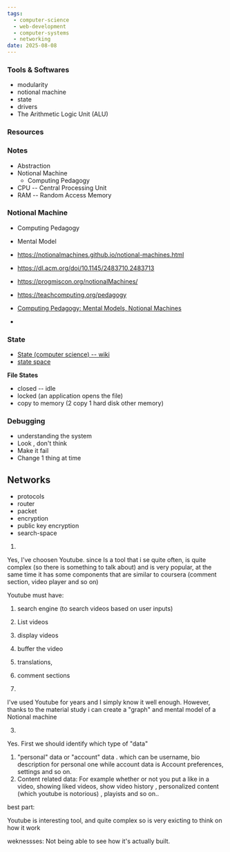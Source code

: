 ```yaml
---
tags:
  - computer-science
  - web-development
  - computer-systems
  - networking
date: 2025-08-08
---
```

### Tools & Softwares


* modularity
* notional machine
* state
* drivers
* The Arithmetic Logic Unit (ALU)
### Resources



### Notes

* Abstraction
* Notional Machine
	* Computing Pedagogy
* CPU -- Central Processing Unit
* RAM -- Random Access Memory


### Notional Machine

* Computing Pedagogy
* Mental Model

* https://notionalmachines.github.io/notional-machines.html
* https://dl.acm.org/doi/10.1145/2483710.2483713
* https://progmiscon.org/notionalMachines/
* https://teachcomputing.org/pedagogy

* [Computing Pedagogy: Mental Models, Notional Machines](https://youtu.be/xW5Q0ixJZ9w?si=dVf836fr0LjDwmpe)
* 

### State

* [State (computer science) -- wiki](https://en.wikipedia.org/wiki/State_(computer_science))
* [state space](https://en.wikipedia.org/wiki/State_space "State space")

**File States**

* closed -- idle
* locked (an application opens the file)
* copy to memory  (2 copy 1 hard disk other memory)


### Debugging

* understanding the system
* Look , don't think
* Make it fail
* Change 1 thing at time


## Networks

* protocols
* router
* packet
* encryption
* public key encryption
* search-space



1.

Yes, I've choosen Youtube. since Is a tool that i se quite often, is quite complex (so there is something to talk about) and is very popular, at the same time it has some components that are similar to coursera (comment section, video player and so on)

Youtube must have:

1. search engine (to search videos based on user inputs) 
2. List videos
3. display videos
4. buffer the video
5. translations, 
6. comment sections

2.

I've used Youtube for years and I simply know it well enough. 
However, thanks to the material study i can create a "graph" and mental model of a Notional machine

3.
Yes. First we should identify which type of "data"

1. "personal" data or "account" data . which can be username, bio description for personal one while account data is Account preferences, settings and so on.
2. Content related data: For example whether or not you put a like in a video, showing liked videos, show video history , personalized content (which youtube is notorious) , playists and so on..

best part: 

Youtube is interesting tool, and quite complex so is very exicting to think on how it work

weknessses: 
Not being able to see how it's actually built.